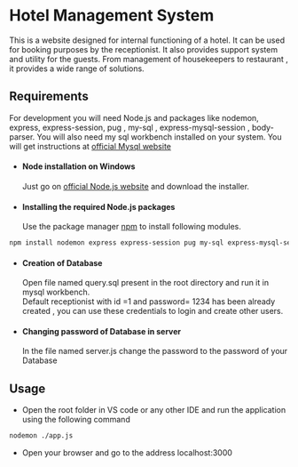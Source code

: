 #  Hotel Management System

This is a website designed for internal functioning of a hotel. It can be used for booking purposes by the receptionist. It also provides support system and utility for the guests. From management of housekeepers to restaurant , it provides a wide range of solutions.

## Requirements
For development you will need Node.js and packages like nodemon, express, express-session, pug , my-sql , express-mysql-session , body-parser.
You will also need my sql workbench installed on your system. You will get instructions at [official Mysql website](https://docs.oracle.com/cd/E19078-01/mysql/mysql-workbench/wb-installing.html)

- #### Node installation on Windows

  Just go on [official Node.js website](https://nodejs.org/) and download the installer.
- #### Installing the required Node.js packages
  Use the package manager [npm](https://docs.npmjs.com/) to install following modules.

```bash
npm install nodemon express express-session pug my-sql express-mysql-session body-parser
```
- #### Creation of Database
  Open file named query.sql present in the root directory and run it in mysql workbench. \
 Default receptionist with id =1 and password= 1234 has been already created , you can use these credentials to login and create other users.
- #### Changing password of Database in server
  In the file named server.js change the password to the password of your Database
## Usage
- Open the root folder in VS code or any other IDE and run the application using the following command
```bash
nodemon ./app.js
```
- Open your browser and go to the address localhost:3000 


